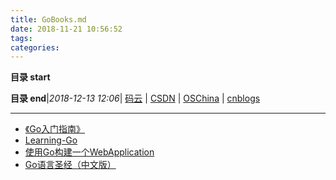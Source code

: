 ```yaml
---
title: GoBooks.md
date: 2018-11-21 10:56:52
tags: 
categories: 
---
```


**目录 start**
 

**目录 end**|_2018-12-13 12:06_| [码云](https://gitee.com/gin9) | [CSDN](http://blog.csdn.net/kcp606) | [OSChina](https://my.oschina.net/kcp1104) | [cnblogs](http://www.cnblogs.com/kuangcp)
****************************************
- [《Go入门指南》](https://github.com/Unknwon/the-way-to-go_ZH_CN)
- [Learning-Go](https://github.com/mikespook/Learning-Go-zh-cn)
- [使用Go构建一个WebApplication](https://github.com/astaxie/build-web-application-with-golang)
- [Go语言圣经（中文版）](https://books.studygolang.com/gopl-zh/)
